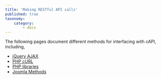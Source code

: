 ```yaml
---
title: 'Making RESTful API calls'
published: true
taxonomy:
    category:
        - docs
---
```


The following pages document different methods for interfacing with cAPI, including,

* [jQuery AJAX](/intermediate/how-to-call-api/jquery-ajax)
* [PHP cURL](/intermediate/how-to-call-api/php-curl)
* [PHP libraries](/intermediate/how-to-call-api/php-libraries)
* [Joomla Methods](/intermediate/how-to-call-api/joomla-methods)